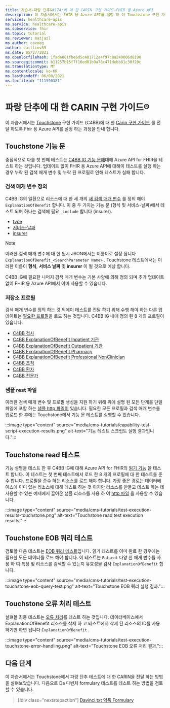 ```yaml
---
title: 자습서-파랑 단추&#174;에 대 한 CARIN 구현 가이드-FHIR 용 Azure API
description: 이 자습서에서는 FHIR 용 Azure API를 설정 하 여 Touchstone 구현 가이드 (C4BB)에 대 한 CARIN 구현 가이드를 전달 하는 단계를 안내 합니다.
services: healthcare-apis
ms.service: healthcare-apis
ms.subservice: fhir
ms.topic: tutorial
ms.reviewer: matjazl
ms.author: cavoeg
author: caitlinv39
ms.date: 05/27/2021
ms.openlocfilehash: 1fade881fbe6d5c401712a4f97c8a249006d8190
ms.sourcegitcommit: b11257b15f7f16ed01b9a78c471debb81c30f20c
ms.translationtype: MT
ms.contentlocale: ko-KR
ms.lasthandoff: 06/08/2021
ms.locfileid: "111590381"
---
```

# <a name="carin-implementation-guide-for-blue-button174"></a>파랑 단추에 대 한 CARIN 구현 가이드&#174;

이 자습서에서는 [Touchstone](https://touchstone.aegis.net/touchstone/) 구현 가이드 (C4BB)에 대 한 [Carin 구현 가이드](https://build.fhir.org/ig/HL7/carin-bb/index.html) 를 전달 하도록 Fhir 용 Azure API를 설정 하는 과정을 안내 합니다.

## <a name="touchstone-capability-statement"></a>Touchstone 기능 문

중점적으로 다룰 첫 번째 테스트는 [C4BB IG 기능 문에](https://touchstone.aegis.net/touchstone/testdefinitions?selectedTestGrp=/FHIRSandbox/CARIN/CARIN-4-BlueButton/00-Capability&activeOnly=false&contentEntry=TEST_SCRIPTS)대해 Azure API for FHIR을 테스트 하는 것입니다. 업데이트 없이 FHIR 용 Azure API에 대해이 테스트를 실행 하는 경우 누락 된 검색 매개 변수 및 누락 된 프로필로 인해 테스트가 실패 합니다. 

### <a name="define-search-parameters"></a>검색 매개 변수 정의

C4BB IG의 일환으로 리소스에 대 한 세 개의 [새 검색 매개 변수](how-to-do-custom-search.md) 를 정의 해야 `ExplanationOfBenefit` 합니다. 이 중 두 가지는 기능 문 (형식 및 서비스-날짜)에서 테스트 되며 하나는 검색에 필요 `_include` 합니다 (insurer).  

* [type](https://build.fhir.org/ig/HL7/carin-bb/SearchParameter-explanationofbenefit-type.json)
* [서비스-날짜](https://build.fhir.org/ig/HL7/carin-bb/SearchParameter-explanationofbenefit-service-date.json)
* [insurer](https://build.fhir.org/ig/HL7/carin-bb/SearchParameter-explanationofbenefit-insurer.json)

> [!NOTE]
> 이러한 검색 매개 변수에 대 한 원시 JSON에서는 이름이로 설정 됩니다 `ExplanationOfBenefit_<SearchParameter Name>` . Touchstone 테스트에서는 이러한 이름이 **형식**, **서비스 날짜** 및 **insurer** 이 될 것으로 예상 합니다.  
 
C4BB IG에 필요한 나머지 검색 매개 변수는 기본 사양에 의해 정의 되며 추가 업데이트 없이 FHIR 용 Azure API에서 이미 사용할 수 있습니다.
 
### <a name="store-profiles"></a>저장소 프로필

검색 매개 변수를 정의 하는 것 외에이 테스트를 전달 하기 위해 수행 해야 하는 다른 업데이트는 [필요한 프로필](validation-against-profiles.md)을 로드 하는 것입니다. C4BB IG 내에 정의 된 8 개의 프로필이 있습니다. 

* [C4BB 검사](https://build.fhir.org/ig/HL7/carin-bb/StructureDefinition-C4BB-Coverage.html) 
* [C4BB ExplanationOfBenefit Inpatient 기관](https://build.fhir.org/ig/HL7/carin-bb/StructureDefinition-C4BB-ExplanationOfBenefit-Inpatient-Institutional.html) 
* [C4BB ExplanationOfBenefit Outpatient 기관](https://build.fhir.org/ig/HL7/carin-bb/StructureDefinition-C4BB-ExplanationOfBenefit-Outpatient-Institutional.html) 
* [C4BB ExplanationOfBenefit Pharmacy](https://build.fhir.org/ig/HL7/carin-bb/StructureDefinition-C4BB-ExplanationOfBenefit-Pharmacy.html) 
* [C4BB ExplanationOfBenefit Professional NonClinician](https://build.fhir.org/ig/HL7/carin-bb/StructureDefinition-C4BB-ExplanationOfBenefit-Professional-NonClinician.html) 
* [C4BB 조직](https://build.fhir.org/ig/HL7/carin-bb/StructureDefinition-C4BB-Organization.html) 
* [C4BB 환자](https://build.fhir.org/ig/HL7/carin-bb/StructureDefinition-C4BB-Patient.html) 
* [C4BB 전문가](https://build.fhir.org/ig/HL7/carin-bb/StructureDefinition-C4BB-Practitioner.html) 

### <a name="sample-rest-file"></a>샘플 rest 파일

이러한 검색 매개 변수 및 프로필 생성을 지원 하기 위해 위에 설명 된 모든 단계를 단일 파일에 포함 하는 [샘플 http 파일이](https://github.com/microsoft/fhir-server/blob/main/docs/rest/C4BB/C4BB.http) 있습니다. 필요한 모든 프로필과 검색 매개 변수를 업로드 한 후에는 Touchstone에서 기능 문 테스트를 실행할 수 있습니다.

:::image type="content" source="media/cms-tutorials/capability-test-script-execution-results.png" alt-text="기능 테스트 스크립트 실행 결과입니다.":::

## <a name="touchstone-read-test"></a>Touchstone read 테스트

기능 설명을 테스트 한 후 C4BB IG에 대해 Azure API for FHIR의 [읽기 기능](https://touchstone.aegis.net/touchstone/testdefinitions?selectedTestGrp=/FHIRSandbox/CARIN/CARIN-4-BlueButton/01-Read&activeOnly=false&contentEntry=TEST_SCRIPTS) 을 테스트 합니다. 이 테스트는 첫 번째 테스트에서 로드 한 8 개의 프로필에 대 한 테스트를 준수 합니다. 프로필을 준수 하는 리소스를 로드 해야 합니다. 가장 좋은 경로는 데이터베이스에 이미 있는 리소스에 대해 테스트 하는 것 이지만 리소스를 만들고 테스트 하는 데 사용할 수 있는 예제에서 끌어온 샘플 리소스를 사용 하 여 [http 파일](https://github.com/microsoft/fhir-server/blob/main/docs/rest/C4BB/C4BB_Sample_Resources.http) 을 사용할 수 있습니다.

:::image type="content" source="media/cms-tutorials/test-execution-results-touchstone.png" alt-text="Touchstone read test execution results.":::

## <a name="touchstone-eob-query-test"></a>Touchstone EOB 쿼리 테스트

검토할 다음 테스트는 [EOB 쿼리 테스트](https://touchstone.aegis.net/touchstone/testdefinitions?selectedTestGrp=/FHIRSandbox/CARIN/CARIN-4-BlueButton/02-EOBQuery&activeOnly=false&contentEntry=TEST_SCRIPTS)입니다. 읽기 테스트를 이미 완료 한 경우에는 필요한 모든 데이터를 로드 해야 합니다. 이 테스트는 `Patient` 다양 한 매개 변수를 사용 하 여 특정 및 리소스를 검색할 수 있는지 유효성을 검사 `ExplanationOfBenefit` 합니다.

:::image type="content" source="media/cms-tutorials/test-execution-touchstone-eob-query-test.png" alt-text="Touchstone EOB 쿼리 실행 결과.":::

## <a name="touchstone-error-handling-test"></a>Touchstone 오류 처리 테스트

살펴볼 최종 테스트는 [오류 처리](https://touchstone.aegis.net/touchstone/testdefinitions?selectedTestGrp=/FHIRSandbox/CARIN/CARIN-4-BlueButton/99-ErrorHandling&activeOnly=false&contentEntry=TEST_SCRIPTS)를 테스트 하는 것입니다. 데이터베이스에서 ExplanationOfBenefit 리소스를 삭제 하 고 테스트에서 삭제 된 리소스의 ID를 사용 하기만 하면 됩니다 `ExplanationOfBenefit` .

:::image type="content" source="media/cms-tutorials/test-execution-touchstone-error-handling.png" alt-text="Touchstone EOB 오류 처리 결과.":::


## <a name="next-steps"></a>다음 단계

이 자습서에서는 Touchstone에서 파랑 단추 테스트에 대 한 CARIN을 전달 하는 방법을 살펴보았습니다. 다음으로 Da 다빈치 formulary 테스트를 테스트 하는 방법을 검토할 수 있습니다.

>[!div class="nextstepaction"]
>[Davinci.txt 약품 Formulary](davinci-drug-formulary-tutorial.md)       
 